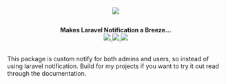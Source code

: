 # <p align="center"><a href="#" target="_blank"><img src="https://mvtechzone.com/img/codelets.png"></a></p>

<p align="center">
  <b>Makes Laravel Notification a Breeze...</b><br>
  <a href="https://github.com/MvTechZone/mv-notification/issues">
  <img src="https://img.shields.io/github/issues/MvTechZone/mv-notification.svg">
  </a>
  <a href="https://github.com/MvTechZone/mv-notification/network/members">
  <img src="https://img.shields.io/github/forks/MvTechZone/mv-notification.svg">
  </a>
  <a href="https://github.com/MvTechZone/mv-notification/stargazers">
  <img src="https://img.shields.io/github/stars/MvTechZone/mv-notification.svg">
  </a>
  <br><br>
</p>

This package is custom notify for both admins and users, so instead of using laravel notification. Build for my projects if you want to try it out read through the documentation. 
